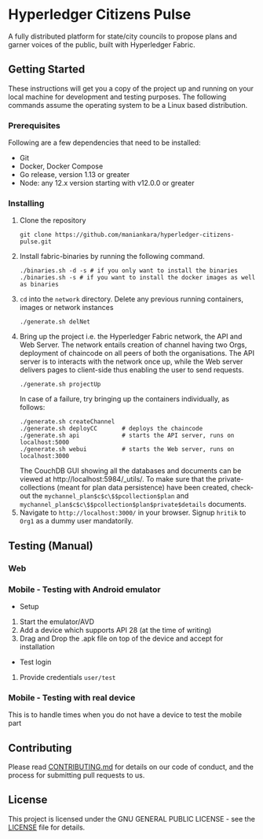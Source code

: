 # Hyperledger Citizens Pulse

A fully distributed platform for state/city councils to propose plans and garner voices of the public, built with Hyperledger Fabric.

## Getting Started

These instructions will get you a copy of the project up and running on your local machine for development and testing purposes. The following commands assume the operating system to be a Linux based distribution.

### Prerequisites

Following are a few dependencies that need to be installed:

- Git
- Docker, Docker Compose
- Go release, version 1.13 or greater
- Node: any 12.x version starting with v12.0.0 or greater

### Installing

1. Clone the repository
   ```
   git clone https://github.com/maniankara/hyperledger-citizens-pulse.git
   ```
2. Install fabric-binaries by running the following command.
   ```
   ./binaries.sh -d -s # if you only want to install the binaries
   ./binaries.sh -s # if you want to install the docker images as well as binaries
   ```
3. `cd` into the `network` directory. Delete any previous running containers, images or network instances
   ```
   ./generate.sh delNet
   ```
4. Bring up the project i.e. the Hyperledger Fabric network, the API and Web Server. The network entails creation of channel having two Orgs, deployment of chaincode on all peers of both the organisations. The API server is to interacts with the network once up, while the Web server delivers pages to client-side thus enabling the user to send requests.
   ```
   ./generate.sh projectUp
   ```
   In case of a failure, try bringing up the containers individually, as follows:
   ```
   ./generate.sh createChannel
   ./generate.sh deployCC       # deploys the chaincode
   ./generate.sh api            # starts the API server, runs on localhost:5000
   ./generate.sh webui          # starts the Web server, runs on localhost:3000
   ```
   The CouchDB GUI showing all the databases and documents can be viewed at http://localhost:5984/\_utils/. To make sure that the private-collections (meant for plan data persistence) have been created, check-out the `mychannel_plan$c$c\$$pcollection$plan` and `mychannel_plan$c$c\$$pcollection$plan$private$details` documents.
5. Navigate to `http://localhost:3000/` in your browser. Signup `hritik` to `Org1` as a dummy user mandatorily.


## Testing (Manual)
### Web
### Mobile - Testing with Android emulator
* Setup
1. Start the emulator/AVD
2. Add a device which supports API 28 (at the time of writing)
3. Drag and Drop the .apk file on top of the device and accept for installation
* Test login
1. Provide credentials `user/test`

### Mobile - Testing with real device
This is to handle times when you do not have a device to test the mobile part


## Contributing

Please read [CONTRIBUTING.md](CONTRIBUTING.md) for details on our code of conduct, and the process for submitting pull requests to us.

## License

This project is licensed under the GNU GENERAL PUBLIC LICENSE - see the [LICENSE](LICENSE) file for details.
